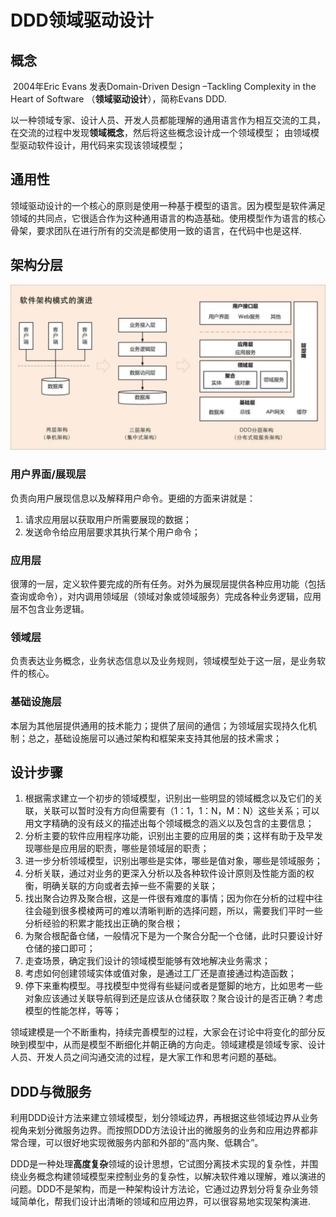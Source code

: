 # DDD领域驱动设计

## 概念

​	2004年Eric Evans 发表Domain-Driven Design –Tackling Complexity in the Heart of Software （**领域驱动设计**），简称Evans DDD.

​	以一种领域专家、设计人员、开发人员都能理解的通用语言作为相互交流的工具，在交流的过程中发现**领域概念**，然后将这些概念设计成一个领域模型；
由领域模型驱动软件设计，用代码来实现该领域模型；

## 通用性

​	领域驱动设计的一个核心的原则是使用一种基于模型的语言。因为模型是软件满足领域的共同点，它很适合作为这种通用语言的构造基础。使用模型作为语言的核心骨架，要求团队在进行所有的交流是都使用一致的语言，在代码中也是这样.

## 架构分层

![](..\picture\架构\DDD_应用分层2.jpg)

### 用户界面/展现层

负责向用户展现信息以及解释用户命令。更细的方面来讲就是：

1. 请求应用层以获取用户所需要展现的数据；
2. 发送命令给应用层要求其执行某个用户命令；

### 应用层

很薄的一层，定义软件要完成的所有任务。对外为展现层提供各种应用功能（包括查询或命令），对内调用领域层（领域对象或领域服务）完成各种业务逻辑，应用层不包含业务逻辑。

### 领域层

负责表达业务概念，业务状态信息以及业务规则，领域模型处于这一层，是业务软件的核心。

### 基础设施层

本层为其他层提供通用的技术能力；提供了层间的通信；为领域层实现持久化机制；总之，基础设施层可以通过架构和框架来支持其他层的技术需求；

## 设计步骤

1. 根据需求建立一个初步的领域模型，识别出一些明显的领域概念以及它们的关联，关联可以暂时没有方向但需要有（1：1，1：N，M：N）这些关系；可以用文字精确的没有歧义的描述出每个领域概念的涵义以及包含的主要信息；
2. 分析主要的软件应用程序功能，识别出主要的应用层的类；这样有助于及早发现哪些是应用层的职责，哪些是领域层的职责；
3. 进一步分析领域模型，识别出哪些是实体，哪些是值对象，哪些是领域服务；
4. 分析关联，通过对业务的更深入分析以及各种软件设计原则及性能方面的权衡，明确关联的方向或者去掉一些不需要的关联；
5. 找出聚合边界及聚合根，这是一件很有难度的事情；因为你在分析的过程中往往会碰到很多模棱两可的难以清晰判断的选择问题，所以，需要我们平时一些分析经验的积累才能找出正确的聚合根；
6. 为聚合根配备仓储，一般情况下是为一个聚合分配一个仓储，此时只要设计好仓储的接口即可；
7. 走查场景，确定我们设计的领域模型能够有效地解决业务需求；
8. 考虑如何创建领域实体或值对象，是通过工厂还是直接通过构造函数；
9. 停下来重构模型。寻找模型中觉得有些疑问或者是蹩脚的地方，比如思考一些对象应该通过关联导航得到还是应该从仓储获取？聚合设计的是否正确？考虑模型的性能怎样，等等；

领域建模是一个不断重构，持续完善模型的过程，大家会在讨论中将变化的部分反映到模型中，从而是模型不断细化并朝正确的方向走。领域建模是领域专家、设计人员、开发人员之间沟通交流的过程，是大家工作和思考问题的基础。

## DDD与微服务

​	利用DDD设计方法来建立领域模型，划分领域边界，再根据这些领域边界从业务视角来划分微服务边界。而按照DDD方法设计出的微服务的业务和应用边界都非常合理，可以很好地实现微服务内部和外部的“高内聚、低耦合”。

​	DDD是一种处理**高度复杂**领域的设计思想，它试图分离技术实现的复杂性，并围绕业务概念构建领域模型来控制业务的复杂性，以解决软件难以理解，难以演进的问题。DDD不是架构，而是一种架构设计方法论，它通过边界划分将复杂业务领域简单化，帮我们设计出清晰的领域和应用边界，可以很容易地实现架构演进.